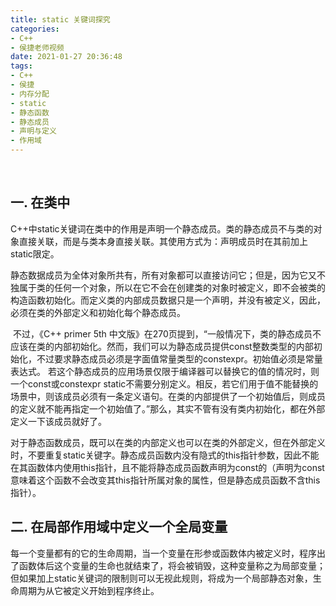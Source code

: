 ```yaml
---
title: static 关键词探究
categories:
- C++
- 侯捷老师视频
date: 2021-01-27 20:36:48
tags:
- C++
- 侯捷
- 内存分配
- static
- 静态函数
- 静态成员
- 声明与定义
- 作用域
---
```


​		

## 一. 在类中

​		C++中static关键词在类中的作用是声明一个静态成员。类的静态成员不与类的对象直接关联，而是与类本身直接关联。其使用方式为：声明成员时在其前加上static限定。

​		静态数据成员为全体对象所共有，所有对象都可以直接访问它；但是，因为它又不独属于类的任何一个对象，所以在它不会在创建类的对象时被定义，即不会被类的构造函数初始化。而定义类的内部成员数据只是一个声明，并没有被定义，因此，必须在类的外部定义和初始化每个静态成员。

​		不过，《C++ primer 5th 中文版》在270页提到，“一般情况下，类的静态成员不应该在类的内部初始化。然而，我们可以为静态成员提供const整数类型的内部初始化，不过要求静态成员必须是字面值常量类型的constexpr。初始值必须是常量表达式。 若这个静态成员的应用场景仅限于编译器可以替换它的值的情况时，则一个const或constexpr static不需要分别定义。相反，若它们用于值不能替换的场景中，则该成员必须有一条定义语句。在类的内部提供了一个初始值后，则成员的定义就不能再指定一个初始值了。”那么，其实不管有没有类内初始化，都在外部定义一下该成员就好了。

​		对于静态函数成员，既可以在类的内部定义也可以在类的外部定义，但在外部定义时，不要重复static关键字。静态成员函数内没有隐式的this指针参数，因此不能在其函数体内使用this指针，且不能将静态成员函数声明为const的（声明为const意味着这个函数不会改变其this指针所属对象的属性，但是静态成员函数不含this指针）。



## 二. 在局部作用域中定义一个全局变量

​		每一个变量都有的它的生命周期，当一个变量在形参或函数体内被定义时，程序出了函数体后这个变量的生命也就结束了，将会被销毁，这种变量称之为局部变量；但如果加上static关键词的限制则可以无视此规则，将成为一个局部静态对象，生命周期为从它被定义开始到程序终止。